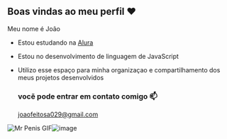 ## Boas vindas ao meu perfil ❤️

Meu nome é João

 - Estou estudando na [Alura](https://www.alura.com.br)
 - Estou no desenvolvimento de linguagem de JavaScript
 - Utilizo esse espaço para minha organizaçao e compartilhamento dos meus projetos desenvolvidos

   ### vocẽ pode entrar em contato comigo 📫

   joaofeitosa029@gmail.com

  <img src="https://media1.tenor.com/m/U-9bSaONTx4AAAAC/mr-penis.gif" alt="Mr Penis GIF"/>![image](https://github.com/user-attachments/assets/cfe44948-22e2-4bd7-9454-814066357913)
